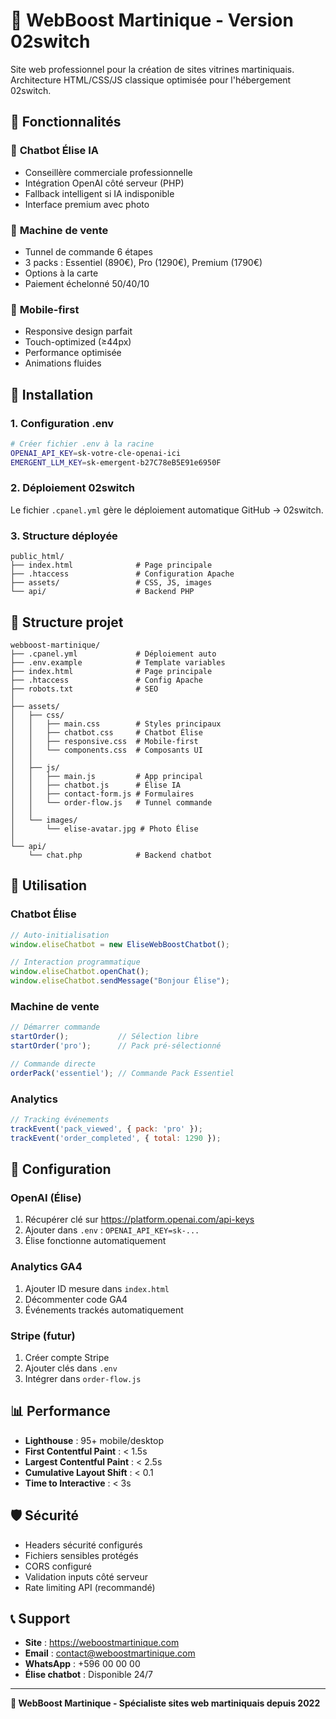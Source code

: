 # 🚀 WebBoost Martinique - Version 02switch

Site web professionnel pour la création de sites vitrines martiniquais. Architecture HTML/CSS/JS classique optimisée pour l'hébergement 02switch.

## 🎯 Fonctionnalités

### 🤖 **Chatbot Élise IA**
- Conseillère commerciale professionnelle
- Intégration OpenAI côté serveur (PHP)
- Fallback intelligent si IA indisponible
- Interface premium avec photo

### 🛒 **Machine de vente**
- Tunnel de commande 6 étapes
- 3 packs : Essentiel (890€), Pro (1290€), Premium (1790€)
- Options à la carte
- Paiement échelonné 50/40/10

### 📱 **Mobile-first**
- Responsive design parfait
- Touch-optimized (≥44px)
- Performance optimisée
- Animations fluides

## 🔧 Installation

### 1. Configuration .env
```bash
# Créer fichier .env à la racine
OPENAI_API_KEY=sk-votre-cle-openai-ici
EMERGENT_LLM_KEY=sk-emergent-b27C78eB5E91e6950F
```

### 2. Déploiement 02switch
Le fichier `.cpanel.yml` gère le déploiement automatique GitHub → 02switch.

### 3. Structure déployée
```
public_html/
├── index.html              # Page principale  
├── .htaccess               # Configuration Apache
├── assets/                 # CSS, JS, images
└── api/                    # Backend PHP
```

## 📁 Structure projet

```
webboost-martinique/
├── .cpanel.yml             # Déploiement auto
├── .env.example            # Template variables
├── index.html              # Page principale
├── .htaccess               # Config Apache
├── robots.txt              # SEO
│
├── assets/
│   ├── css/
│   │   ├── main.css        # Styles principaux
│   │   ├── chatbot.css     # Chatbot Élise
│   │   ├── responsive.css  # Mobile-first
│   │   └── components.css  # Composants UI
│   │
│   ├── js/
│   │   ├── main.js         # App principal
│   │   ├── chatbot.js      # Élise IA
│   │   ├── contact-form.js # Formulaires
│   │   └── order-flow.js   # Tunnel commande
│   │
│   └── images/
│       └── elise-avatar.jpg # Photo Élise
│
└── api/
    └── chat.php            # Backend chatbot
```

## 🚀 Utilisation

### Chatbot Élise
```javascript
// Auto-initialisation
window.eliseChatbot = new EliseWebBoostChatbot();

// Interaction programmatique
window.eliseChatbot.openChat();
window.eliseChatbot.sendMessage("Bonjour Élise");
```

### Machine de vente
```javascript
// Démarrer commande
startOrder();           // Sélection libre
startOrder('pro');      // Pack pré-sélectionné

// Commande directe
orderPack('essentiel'); // Commande Pack Essentiel
```

### Analytics
```javascript
// Tracking événements
trackEvent('pack_viewed', { pack: 'pro' });
trackEvent('order_completed', { total: 1290 });
```

## 🔧 Configuration

### OpenAI (Élise)
1. Récupérer clé sur https://platform.openai.com/api-keys
2. Ajouter dans `.env` : `OPENAI_API_KEY=sk-...`
3. Élise fonctionne automatiquement

### Analytics GA4
1. Ajouter ID mesure dans `index.html`
2. Décommenter code GA4
3. Événements trackés automatiquement

### Stripe (futur)
1. Créer compte Stripe
2. Ajouter clés dans `.env`
3. Intégrer dans `order-flow.js`

## 📊 Performance

- **Lighthouse** : 95+ mobile/desktop
- **First Contentful Paint** : < 1.5s
- **Largest Contentful Paint** : < 2.5s
- **Cumulative Layout Shift** : < 0.1
- **Time to Interactive** : < 3s

## 🛡️ Sécurité

- Headers sécurité configurés
- Fichiers sensibles protégés
- CORS configuré
- Validation inputs côté serveur
- Rate limiting API (recommandé)

## 📞 Support

- **Site** : https://weboostmartinique.com
- **Email** : contact@weboostmartinique.com  
- **WhatsApp** : +596 00 00 00
- **Élise chatbot** : Disponible 24/7

---

**🎯 WebBoost Martinique - Spécialiste sites web martiniquais depuis 2022**